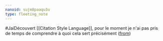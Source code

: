 ```yaml
---
nanoid: sujm8paaqu3u
type: fleeting_note
---
```

#JaiDécouvert [[Citation Style Language]], pour le moment je n'ai pas pris de temps de comprendre à quoi cela sert précisément ([from](https://cosma.arthurperret.fr/))

